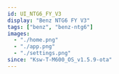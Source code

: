 ```yaml
---
id: UI_NTG6_FY_V3
display: "Benz NTG6 FY V3"
tags: ["benz", "benz-ntg6"]
images:
  - "./home.png"
  - "./app.png"
  - "./settings.png"
since: "Ksw-T-M600_OS_v1.5.9-ota"
---
```

